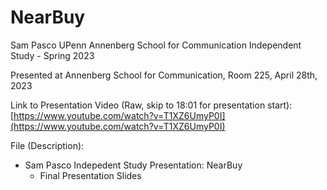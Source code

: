 # NearBuy
Sam Pasco UPenn Annenberg School for Communication Independent Study - Spring 2023 

Presented at Annenberg School for Communication, Room 225, April 28th, 2023

Link to Presentation Video (Raw, skip to 18:01 for presentation start):
[https://www.youtube.com/watch?v=T1XZ6UmyP0I](https://www.youtube.com/watch?v=T1XZ6UmyP0I)


File (Description):
* Sam Pasco Indepedent Study Presentation: NearBuy
  * Final Presentation Slides

